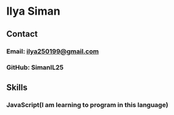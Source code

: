 # Ilya Siman
## Contact
### Email: ilya250199@gmail.com
### GitHub: SimanIL25
## Skills
### JavaScript(I am learning to program in this language)
